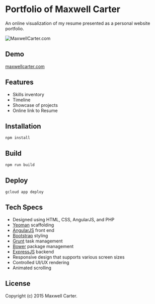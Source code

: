 # Portfolio of Maxwell Carter

An online visualization of my resume presented as a personal website portfolio.

![MaxwellCarter.com](https://raw.githubusercontent.com/maxcarter/Portfolio/master/app/images/screenshot.png)

## Demo

[maxwellcarter.com](http://maxwellcarter.com)

## Features

*   Skills inventory
*   Timeline
*   Showcase of projects
*   Online link to Resume


## Installation

```
npm install
```

## Build

```
npm run build
```

## Deploy

```
gcloud app deploy
```

## Tech Specs

*   Designed using HTML, CSS, AngularJS, and PHP
*   [Yeoman](http://yeoman.io/) scaffolding
*   [AngularJS](https://angularjs.org/) front end
*   [Bootstrap](http://getbootstrap.com/) styling
*   [Grunt](http://gruntjs.com/) task management
*   [Bower](http://bower.io/) package management
*   [ExpressJS](https://expressjs.com/) backend
*   Responsive design that supports various screen sizes
*   Controlled UI/UX rendering
*   Animated scrolling

## License

Copyright (c) 2015 Maxwell Carter.
